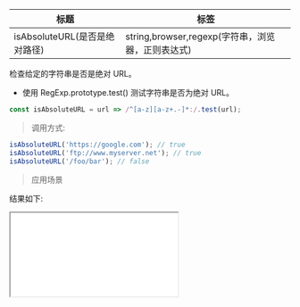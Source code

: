 | 标题                          | 标签                                              |
| ----------------------------- | ------------------------------------------------- |
| isAbsoluteURL(是否是绝对路径) | string,browser,regexp(字符串，浏览器，正则表达式) |

检查给定的字符串是否是绝对 URL。

- 使用 RegExp.prototype.test() 测试字符串是否为绝对 URL。

```js
const isAbsoluteURL = url => /^[a-z][a-z+.-]*:/.test(url);
```

> 调用方式:

```js
isAbsoluteURL('https://google.com'); // true
isAbsoluteURL('ftp://www.myserver.net'); // true
isAbsoluteURL('/foo/bar'); // false
```

> 应用场景

<div class="code-editor" data-url="codes/javascript/html/isAbsoluteURL.html" data-language="html"></div>

结果如下:

<iframe src="codes/javascript/html/isAbsoluteURL.html"></iframe>
